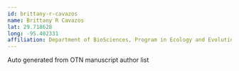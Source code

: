 ```yaml
---
id: brittany-r-cavazos
name: Brittany R Cavazos
lat: 29.718628
long: -95.402331
affiliation: Department of BioSciences, Program in Ecology and Evolutionary Biology, Rice University, Houston, Texas, USA
---
```


Auto generated from OTN manuscript author list
